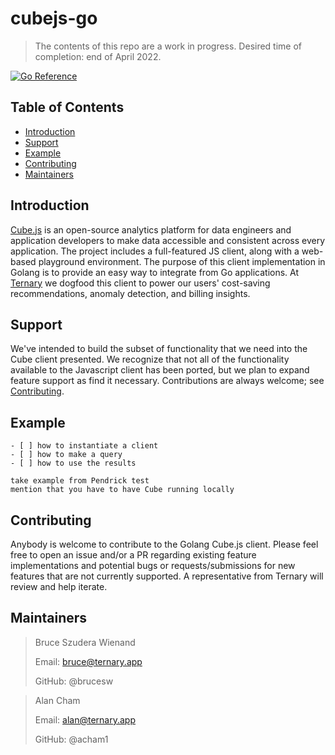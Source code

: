 # cubejs-go

> The contents of this repo are a work in progress. Desired time of completion: end of April 2022.

[![Go Reference](https://pkg.go.dev/badge/github.com/TernaryInc/cubejs-go.svg)](https://pkg.go.dev/github.com/TernaryInc/cubejs-go)

## Table of Contents

- [Introduction](#introduction)
- [Support](#support)
- [Example](#example)
- [Contributing](#contributing)
- [Maintainers](#maintainers)

## Introduction

[Cube.js](https://cube.dev/) is an open-source analytics platform for data engineers and application developers to make data accessible and consistent across every application. The project includes a full-featured JS client, along with a web-based playground environment. The purpose of this client implementation in Golang is to provide an easy way to integrate from Go applications. At [Ternary](https://ternary.app/) we dogfood this client to power our users' cost-saving recommendations, anomaly detection, and billing insights.

## Support

We've intended to build the subset of functionality that we need into the Cube client presented. We recognize that not all of the functionality available to the Javascript client has been ported, but we plan to expand feature support as find it necessary. Contributions are always welcome; see [Contributing](#contributing).

## Example

    - [ ] how to instantiate a client
    - [ ] how to make a query
    - [ ] how to use the results

    take example from Pendrick test
    mention that you have to have Cube running locally

## Contributing

Anybody is welcome to contribute to the Golang Cube.js client. Please feel free to open an issue and/or a PR regarding existing feature implementations and potential bugs or requests/submissions for new features that are not currently supported. A representative from Ternary will review and help iterate.

## Maintainers

> Bruce Szudera Wienand
>
> Email: bruce@ternary.app
>
> GitHub: @brucesw

> Alan Cham
>
> Email: alan@ternary.app
>
> GitHub: @acham1

